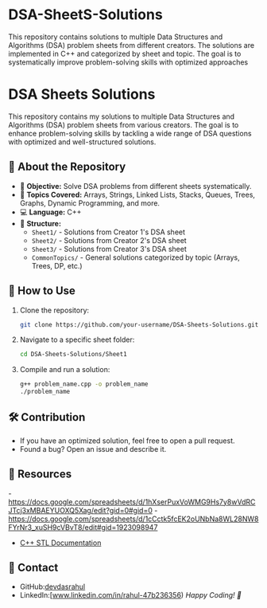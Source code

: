 # DSA-SheetS-Solutions
This repository contains solutions to multiple Data Structures and Algorithms (DSA) problem sheets from different creators. The solutions are implemented in C++ and categorized by sheet and topic. The goal is to systematically improve problem-solving skills with optimized approaches
# DSA Sheets Solutions

This repository contains my solutions to multiple Data Structures and Algorithms (DSA) problem sheets from various creators. The goal is to enhance problem-solving skills by tackling a wide range of DSA questions with optimized and well-structured solutions.

## 🚀 About the Repository

- 📌 **Objective:** Solve DSA problems from different sheets systematically.
- 🔢 **Topics Covered:** Arrays, Strings, Linked Lists, Stacks, Queues, Trees, Graphs, Dynamic Programming, and more.
- 💻 **Language:** C++
- 📂 **Structure:**
  - `Sheet1/` - Solutions from Creator 1's DSA sheet
  - `Sheet2/` - Solutions from Creator 2's DSA sheet
  - `Sheet3/` - Solutions from Creator 3's DSA sheet
  - `CommonTopics/` - General solutions categorized by topic (Arrays, Trees, DP, etc.)

## 📑 How to Use

1. Clone the repository:
   ```bash
   git clone https://github.com/your-username/DSA-Sheets-Solutions.git
   ```
2. Navigate to a specific sheet folder:
   ```bash
   cd DSA-Sheets-Solutions/Sheet1
   ```
3. Compile and run a solution:
   ```bash
   g++ problem_name.cpp -o problem_name
   ./problem_name
   ```

## 🛠️ Contribution

- If you have an optimized solution, feel free to open a pull request.
- Found a bug? Open an issue and describe it.

## 📜 Resources
-https://docs.google.com/spreadsheets/d/1hXserPuxVoWMG9Hs7y8wVdRCJTcj3xMBAEYUOXQ5Xag/edit?gid=0#gid=0
-https://docs.google.com/spreadsheets/d/1cCctk5fcEK2oUNbNa8WL28NW8FYrNr3_xuSH9cVBvT8/edit#gid=1923098947
- [C++ STL Documentation](https://cplusplus.com/reference/stl/)

## 📧 Contact
- GitHub:[devdasrahul](https://github.com/devdasrahul)
- LinkedIn:[www.linkedin.com/in/rahul-47b236356)
*Happy Coding! 🚀*

